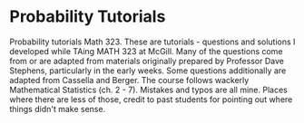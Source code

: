 # Probability Tutorials
Probability tutorials Math 323. These are tutorials - questions and solutions I developed while TAing MATH 323 at McGill. Many of the questions come from or are adapted from materials originally prepared by Professor Dave Stephens, particularly in the early weeks. Some questions additionally are adapted from Cassella and Berger. The course follows wackerly Mathematical Statistics (ch. 2 - 7). Mistakes and typos are all mine. Places where there are less of those, credit to past students for pointing out where things didn't make sense.
